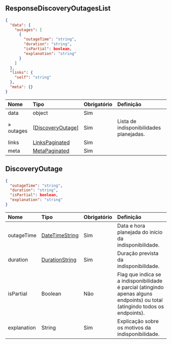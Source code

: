 ## ResponseDiscoveryOutagesList
<a id="schemaResponseDiscoveryOutagesList"></a>

```json
{
  "data": {
    "outages": [
      {
        "outageTime": "string",
        "duration": "string",
        "isPartial": boolean,
        "explanation": "string"
      }
    ]
  },
  "links": {
    "self": "string"
  },
  "meta": {}
}
```

|     Nome          |  Tipo                                       | Obrigatório  |Definição                               |
|:------------------|:--------------------------------------------|:-------------|:-------------------------------------- |
| data              | object                                      | Sim          |                                        |
| » outages         | [[DiscoveryOutage](#schemaDiscoveryOutage)] | Sim          | Lista de indisponibilidades planejadas. |
| links             | [LinksPaginated](#schemaLinksPaginated)     | Sim          |                                        |
| meta              | [MetaPaginated](#schemaMetaPaginated)       | Sim          |                                        |

## DiscoveryOutage
<a id="schemaDiscoveryOutage"></a>

```json
{
  "outageTime": "string",
  "duration": "string",
  "isPartial": boolean,
  "explanation": "string"
}
```

|     Nome      |  Tipo                                               |Obrigatório |Definição                                                                                                                       |
|:------------- |:----------------------------------------------------|:-----------|:-------------------------------------------------------------------------------------------------------------------------------|
|outageTime     |[DateTimeString](#introducao-tipos-de-dados-comuns)  |Sim         |Data e hora planejada do início da indisponibilidade.                                                                            |
|duration       |[DurationString](#introducao-tipos-de-dados-comuns)  |Sim         |Duração prevista da indisponibilidade.                                                                                           |
|isPartial      |Boolean                                              |Não         |Flag que indica se a indisponibilidade é parcial (atingindo apenas alguns endpoints) ou total (atingindo todos os endpoints).  |
|explanation    |String                                               |Sim         |Explicação sobre os motivos da indisponibilidade.                                                                                |